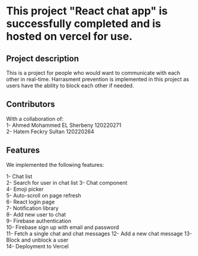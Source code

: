 # This project "React chat app" is successfully completed and is hosted on vercel for use.

## Project description
This is a project for people who would want to communicate with each other in real-time.
Harrasment prevention is implemented in this project as users have the ability to block each other if needed.

## Contributors 

With a collaboration of:  
1- Ahmed Mohammed EL Sherbeny 		120220271  
2- Hatem Feckry Sultan  		      120220264  

## Features 
We implemented the following features: 

1- Chat list  
2- Search for user in chat list
3- Chat component  
4- Emoji picker    
5- Auto-scroll on page refresh  
6- React login page  
7- Notification library  
8- Add new user to chat  
9- Firebase authentication  
10- Firebase sign up with email and password      
11- Fetch a single chat and chat messages 
12- Add a new chat message
13- Block and unblock a user  
14- Deployment to Vercel  
